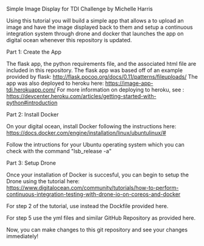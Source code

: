 Simple Image Display for TDI Challenge by Michelle Harris

Using this tutorial you will build a simple app that allows a to upload an image and have the image displayed back to them and setup a continuous integration system through drone and docker that launches the app on digital ocean whenever this repository is updated.

Part 1: Create the App

The flask app, the python requirements file, and the associated html file are included in this repository. 
The flask app was based off of an example provided by flask: http://flask.pocoo.org/docs/0.11/patterns/fileuploads/
The app was also deployed to heroku here: https://image-app-tdi.herokuapp.com/
For more information on deploying to heroku, see : https://devcenter.heroku.com/articles/getting-started-with-python#introduction

Part 2: Install Docker

On your digital ocean, install Docker following the instructions here: https://docs.docker.com/engine/installation/linux/ubuntulinux/#

Follow the intructions for your Ubuntu operating system which you can check with the command "lsb_release -a"

Part 3: Setup Drone

Once your installation of Docker is succesful, you can begin to setup the Drone using the tutorial here: https://www.digitalocean.com/community/tutorials/how-to-perform-continuous-integration-testing-with-drone-io-on-coreos-and-docker

For step 2 of the tutorial, use instead the Dockfile provided here.

For step 5 use the yml files and similar GitHub Repository as provided here.

Now, you can make changes to this git repository and see your changes immediately!
